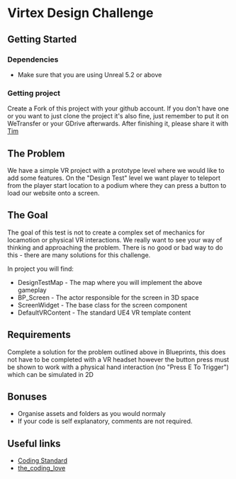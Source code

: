 # Virtex Design Challenge

## Getting Started

### Dependencies

* Make sure that you are using Unreal 5.2 or above

### Getting project

Create a Fork of this project with your github account. If you don't have one or you want to just clone the project it's also fine, just remember to put it on WeTransfer or your GDrive afterwards. After finishing it, please share it with [Tim](mailto:tim@virtexstadium.com)

## The Problem

We have a simple VR project with a prototype level where we would like to add some features. On the "Design Test" level we want player to teleport from the player start location to a podium where they can press a button to load our website onto a screen.

## The Goal

The goal of this test is not to create a complex set of mechanics for locamotion or physical VR interactions.
We really want to see your way of thinking and approaching the problem. There is no good or bad way to do this - there are many solutions for this challenge.

In project you will find:
* DesignTestMap - The map where you will implement the above gameplay
* BP_Screen - The actor responsible for the screen in 3D space
* ScreenWidget - The base class for the screen component
* DefaultVRContent - The standard UE4 VR template content

## Requirements

Complete a solution for the problem outlined above in Blueprints, this does not have to be completed with a VR headset however the button press must be shown to work with a physical hand interaction (no "Press E To Trigger") which can be simulated in 2D

## Bonuses

* Organise assets and folders as you would normaly
* If your code is self explanatory, comments are not required.

## Useful links

* [Coding Standard](https://docs.unrealengine.com/4.26/en-US/ProductionPipelines/DevelopmentSetup/CodingStandard/)
* [the_coding_love](https://thecodinglove.com/)
